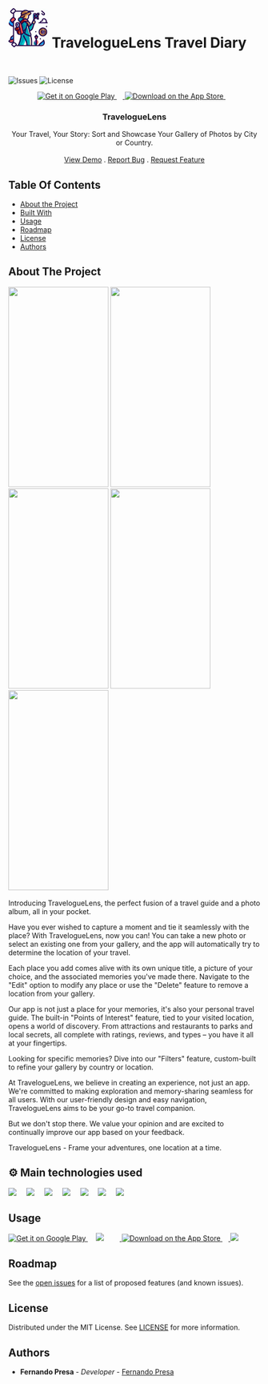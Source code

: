 # <a href="https://github.com/zenwai/RN-MyLittleDiary"><img src="assets/icon.png" alt="Logo" width="80" height="80"></a> TravelogueLens Travel Diary

<br/>

![Issues](https://img.shields.io/github/issues/zenWai/RN-MyLittleDiary) ![License](https://img.shields.io/github/license/zenWai/RN-MyLittleDiary) 

<p align="center">
  <a href="https://play.google.com/store/apps/details?id=com.zenwai.traveloguelens&pcampaignid=pcampaignidMKT-Other-global-all-co-prtnr-py-PartBadge-Mar2515-1" style="height: 88px;">
    <img alt='Get it on Google Play' src='https://play.google.com/intl/en_us/badges/static/images/badges/en_badge_web_generic.png' style="height: 88px;"/>
  <a href="https://apps.apple.com/us/app/traveloguelens-travel-diary/id6451448731?itsct=apps_box_badge&amp;itscg=30200" style="height: 88px;">
    <img width="12" />
  <img src="https://tools.applemediaservices.com/api/badges/download-on-the-app-store/black/en-us?size=250x83&amp;releaseDate=1690675200" alt="Download on the App Store" style="height: 88px;"/>
    <img width="12" />
</a>

  <h3 align="center">TravelogueLens</h3>

  <p align="center">
    Your Travel, Your Story: Sort and Showcase Your Gallery of Photos by City or Country.
    <br/>
    <br/>
    <a href="https://github.com/zenWai/RN-MyLittleDiary/new/master?readme=1#usage">View Demo</a>
    .
    <a href="https://github.com/zenwai/RN-MyLittleDiary/issues">Report Bug</a>
    .
    <a href="https://github.com/zenwai/RN-MyLittleDiary/issues">Request Feature</a>
  </p>
</p>

## Table Of Contents

* [About the Project](#about-the-project)
* [Built With](#built-with)
* [Usage](#usage)
* [Roadmap](#roadmap)
* [License](#license)
* [Authors](#authors)

## About The Project

<div float="left">
  <img src="https://traveloguelens.netlify.app/static/media/snapshot1.78619872e0f939cc8823.jpg" height="400" width="200" />
  <img src="https://traveloguelens.netlify.app/static/media/unnamed1.2a8970ba5f498d3dca13.png" height="400" width="200" /> 
  <img src="https://traveloguelens.netlify.app/static/media/unnamed5.e8032cf686a27fb7c382.jpg" height="400" width="200" />
  <img src="https://traveloguelens.netlify.app/static/media/unnamed6.72dad12b730c84247a30.jpg" height="400" width="200" />
  <img src="https://traveloguelens.netlify.app/static/media/unnamed.df048c7138f6f4224a4a.jpg" height="400" width="200" />
</div>

Introducing TravelogueLens, the perfect fusion of a travel guide and a photo album, all in your pocket.

Have you ever wished to capture a moment and tie it seamlessly with the place? With TravelogueLens, now you can! You can take a new photo or select an existing one from your gallery, and the app will automatically try to determine the location of your travel.

Each place you add comes alive with its own unique title, a picture of your choice, and the associated memories you've made there.
Navigate to the "Edit" option to modify any place or use the "Delete" feature to remove a location from your gallery.

Our app is not just a place for your memories, it's also your personal travel guide. The built-in "Points of Interest" feature, tied to your visited location, opens a world of discovery. From attractions and restaurants to parks and local secrets, all complete with ratings, reviews, and types – you have it all at your fingertips.

Looking for specific memories? Dive into our "Filters" feature, custom-built to refine your gallery by country or location.

At TravelogueLens, we believe in creating an experience, not just an app. We're committed to making exploration and memory-sharing seamless for all users. With our user-friendly design and easy navigation, TravelogueLens aims to be your go-to travel companion.

But we don't stop there. We value your opinion and are excited to continually improve our app based on your feedback.

TravelogueLens - Frame your adventures, one location at a time.


## ⚙️ Main technologies used

<div align="left">
  <img src="https://camo.githubusercontent.com/9a45407f0a2a0c52f76b9458728049eca3ddb60ecec92a43f8cd2af93d253940/68747470733a2f2f7061676570726f2e636f2f626c6f672f77702d636f6e74656e742f75706c6f6164732f323032302f30332f72656163742d6e61746976652d6c6f676f2d333234783337352e706e67" height="60" />
  <img width="12" />
  <img src="https://cdn.jsdelivr.net/gh/devicons/devicon/icons/javascript/javascript-original.svg" height="60" />
  <img width="12" />
  <img src="https://play-lh.googleusercontent.com/algsmuhitlyCU_Yy3IU7-7KYIhCBwx5UJG4Bln-hygBjjlUVCiGo1y8W5JNqYm9WW3s" height="60" />
  <img width="12" />
  <img src="https://play-lh.googleusercontent.com/7zJz7OCJLhg40RqA9qmhu9Tgy6QiEYRzVhOtmKkFbQeayDVoaohaW7CSjhde7P8ts79Y" height="60" />
  <img width="12" />
  <img src="https://cdn.jsdelivr.net/gh/devicons/devicon/icons/firebase/firebase-plain-wordmark.svg" height="60" />
  <img width="12" />
  <img src="https://cdn.jsdelivr.net/gh/devicons/devicon/icons/googlecloud/googlecloud-plain-wordmark.svg" height="60" />
  <img width="12" />
  <img src="https://i.stack.imgur.com/XtpTm.png" height="60" />
  <img width="12" />
  
</div>

## Usage

<div align="left">
<a href="https://play.google.com/store/apps/details?id=com.zenwai.traveloguelens&pcampaignid=pcampaignidMKT-Other-global-all-co-prtnr-py-PartBadge-Mar2515-1" style="height: 88px;"><img alt='Get it on Google Play' src='https://play.google.com/intl/en_us/badges/static/images/badges/en_badge_web_generic.png' style="height: 88px;"/>
</a>
  <img width="12" />
  <img src="https://yourimageshare.com/ib/yxlFbCzOHN.webp" style="height: 144px;"/>
  <img width="12" />
  <a href="https://apps.apple.com/us/app/traveloguelens-travel-diary/id6451448731?itsct=apps_box_badge&amp;itscg=30200" style="height: 88px;">
    <img width="12" />
  <img src="https://tools.applemediaservices.com/api/badges/download-on-the-app-store/black/en-us?size=250x83&amp;releaseDate=1690675200" alt="Download on the App Store" style="height: 88px;"/>
    <img width="12" />
</a>
<img src="https://tools-qr-production.s3.amazonaws.com/output/apple-toolbox/8cb0e30d5b9950544d0b54410aed810a/ac1c167ebbadb20bfe4164692f817b74.png" style="height: 144px;"/>
</div>


## Roadmap

See the [open issues](https://github.com/zenwai/RN-MyLittleDiary/issues) for a list of proposed features (and known issues).

## License

Distributed under the MIT License. See [LICENSE](https://github.com/zenwai/RN-MyLittleDiary/LICENSE) for more information.

## Authors

* **Fernando Presa** - *Developer* - [Fernando Presa](https://fpresa.netlify.app/)
